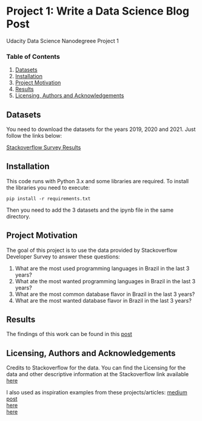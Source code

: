 # Project 1:  Write a Data Science Blog Post

Udacity Data Science Nanodegreee Project 1


### Table of Contents


1. [Datasets](#datasets)
2. [Installation](#installation)
2. [Project Motivation](#motivation)
3. [Results](#results)
4. [Licensing, Authors and Acknowledgements](#licensing)


## Datasets <a name="datasets"></a>

You need to download the datasets for the years 2019, 2020 and 2021. Just follow the links below:

[Stackoverflow Survey Results](https://insights.stackoverflow.com/survey)

## Installation<a name="installation"></a>

This code runs with Python 3.x and some libraries are required.  To install the libraries you need to execute:

` pip install -r requirements.txt `

Then you need to add the 3 datasets and the ipynb file in the same directory.

## Project Motivation <a name="motivation"></a>

The goal of this project is to use the data provided by Stackoverflow Developer Survey to answer these questions:</br>

1. What are the most used programming languages in Brazil in the last 3 years?</br>
2. What ate the most wanted programming languages in Brazil in the last 3 years?</br>
3. What are the most common database flavor in Brazil in the last 3 years?</br>
4. What are the most wanted database flavor in Brazil in the last 3 years?</br>


## Results <a name="results"></a>

The findings of this work can be found in this [post](https://rodrigo-dev77.medium.com/what-are-most-used-programming-languages-and-databases-in-brazil-d8f8ecd17ea4)

## Licensing, Authors and Acknowledgements <a name="licensing"></a>

Credits to Stackoverflow for the data. You can find the Licensing for the data and other descriptive information at the Stackoverflow link available [here](https://insights.stackoverflow.com/survey)

I also used as inspiration examples from these projects/articles:
[medium post](https://medium.com/@josh_2774/how-do-you-become-a-developer-5ef1c1c68711)</br>
[here](https://medium.com/kiran-santwani/write-a-data-science-blog-post-82bfe33b85d0)</br>
[here](https://github.com/ericvenarusso/Write-a-Data-Science-Blog-Post/blob/master/README.md)</br>











